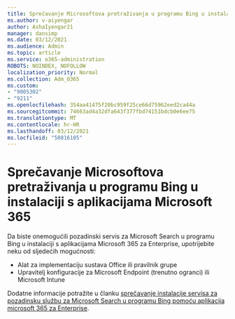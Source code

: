 ```yaml
---
title: Sprečavanje Microsoftova pretraživanja u programu Bing u instalaciji s aplikacijama Microsoft 365
ms.author: v-aiyengar
author: AshaIyengar21
manager: dansimp
ms.date: 03/12/2021
ms.audience: Admin
ms.topic: article
ms.service: o365-administration
ROBOTS: NOINDEX, NOFOLLOW
localization_priority: Normal
ms.collection: Adm_O365
ms.custom:
- "9005302"
- "9211"
ms.openlocfilehash: 354aa41475f20bc959f25ce66d75962eed2ca44a
ms.sourcegitcommit: 74663ad4a32dfa643f377fbd74151bdcb0e6ee75
ms.translationtype: MT
ms.contentlocale: hr-HR
ms.lasthandoff: 03/12/2021
ms.locfileid: "50816105"
---
```

# <a name="prevent-microsoft-search-in-bing-from-installing-with-microsoft-365-apps"></a>Sprečavanje Microsoftova pretraživanja u programu Bing u instalaciji s aplikacijama Microsoft 365

Da biste onemogućili pozadinski servis za Microsoft Search u programu Bing u instalaciji s aplikacijama Microsoft 365 za Enterprise, upotrijebite neku od sljedećih mogućnosti:

- Alat za implementaciju sustava Office ili pravilnik grupe
- Upravitelj konfiguracije za Microsoft Endpoint (trenutno ogranci) ili Microsoft Intune

Dodatne informacije potražite u članku [sprečavanje instalacije servisa za pozadinsku službu za Microsoft Search u programu Bing pomoću aplikacija microsoft 365 za Enterprise](https://go.microsoft.com/fwlink/?linkid=2151946).

